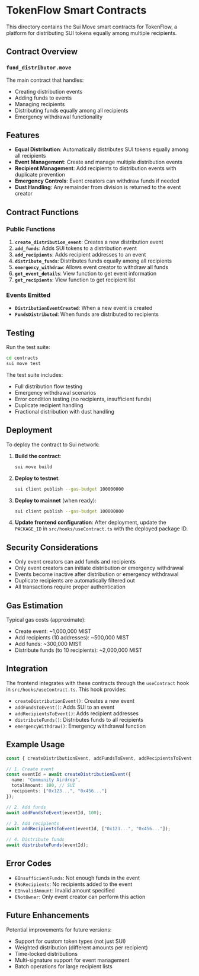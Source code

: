 # TokenFlow Smart Contracts

This directory contains the Sui Move smart contracts for TokenFlow, a platform for distributing SUI tokens equally among multiple recipients.

## Contract Overview

### `fund_distributor.move`
The main contract that handles:
- Creating distribution events
- Adding funds to events
- Managing recipients
- Distributing funds equally among all recipients
- Emergency withdrawal functionality

## Features

- **Equal Distribution**: Automatically distributes SUI tokens equally among all recipients
- **Event Management**: Create and manage multiple distribution events
- **Recipient Management**: Add recipients to distribution events with duplicate prevention
- **Emergency Controls**: Event creators can withdraw funds if needed
- **Dust Handling**: Any remainder from division is returned to the event creator

## Contract Functions

### Public Functions

1. **`create_distribution_event`**: Creates a new distribution event
2. **`add_funds`**: Adds SUI tokens to a distribution event
3. **`add_recipients`**: Adds recipient addresses to an event
4. **`distribute_funds`**: Distributes funds equally among all recipients
5. **`emergency_withdraw`**: Allows event creator to withdraw all funds
6. **`get_event_details`**: View function to get event information
7. **`get_recipients`**: View function to get recipient list

### Events Emitted

- **`DistributionEventCreated`**: When a new event is created
- **`FundsDistributed`**: When funds are distributed to recipients

## Testing

Run the test suite:

```bash
cd contracts
sui move test
```

The test suite includes:
- Full distribution flow testing
- Emergency withdrawal scenarios
- Error condition testing (no recipients, insufficient funds)
- Duplicate recipient handling
- Fractional distribution with dust handling

## Deployment

To deploy the contract to Sui network:

1. **Build the contract**:
   ```bash
   sui move build
   ```

2. **Deploy to testnet**:
   ```bash
   sui client publish --gas-budget 100000000
   ```

3. **Deploy to mainnet** (when ready):
   ```bash
   sui client publish --gas-budget 100000000
   ```

4. **Update frontend configuration**:
   After deployment, update the `PACKAGE_ID` in `src/hooks/useContract.ts` with the deployed package ID.

## Security Considerations

- Only event creators can add funds and recipients
- Only event creators can initiate distribution or emergency withdrawal
- Events become inactive after distribution or emergency withdrawal
- Duplicate recipients are automatically filtered out
- All transactions require proper authentication

## Gas Estimation

Typical gas costs (approximate):
- Create event: ~1,000,000 MIST
- Add recipients (10 addresses): ~500,000 MIST
- Add funds: ~300,000 MIST
- Distribute funds (to 10 recipients): ~2,000,000 MIST

## Integration

The frontend integrates with these contracts through the `useContract` hook in `src/hooks/useContract.ts`. This hook provides:

- `createDistributionEvent()`: Creates a new event
- `addFundsToEvent()`: Adds SUI to an event
- `addRecipientsToEvent()`: Adds recipient addresses
- `distributeFunds()`: Distributes funds to all recipients
- `emergencyWithdraw()`: Emergency withdrawal function

## Example Usage

```typescript
const { createDistributionEvent, addFundsToEvent, addRecipientsToEvent, distributeFunds } = useContract();

// 1. Create event
const eventId = await createDistributionEvent({
  name: "Community Airdrop",
  totalAmount: 100, // SUI
  recipients: ["0x123...", "0x456..."]
});

// 2. Add funds
await addFundsToEvent(eventId, 100);

// 3. Add recipients
await addRecipientsToEvent(eventId, ["0x123...", "0x456..."]);

// 4. Distribute funds
await distributeFunds(eventId);
```

## Error Codes

- `EInsufficientFunds`: Not enough funds in the event
- `ENoRecipients`: No recipients added to the event
- `EInvalidAmount`: Invalid amount specified
- `ENotOwner`: Only event creator can perform this action

## Future Enhancements

Potential improvements for future versions:
- Support for custom token types (not just SUI)
- Weighted distribution (different amounts per recipient)
- Time-locked distributions
- Multi-signature support for event management
- Batch operations for large recipient lists